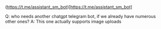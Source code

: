 (https://t.me/assistant_sm_bot)[https://t.me/assistant_sm_bot]

Q: who needs another chatgpt telegram bot, if we already have numerous other ones?
A: This one actually supports image uploads

